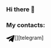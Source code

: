### Hi there 👋

### My contacts:

[<img align="left" alt="https://t.me/PankillerG" width="22px" src="https://raw.githubusercontent.com/PankillerG/PankillerG/main/icons/telegram.png" />][telegram]

<!--
**PankillerG/PankillerG** is a ✨ _special_ ✨ repository because its `README.md` (this file) appears on your GitHub profile.

Here are some ideas to get you started:

- 🔭 I’m currently working on ...
- 🌱 I’m currently learning ...
- 👯 I’m looking to collaborate on ...
- 🤔 I’m looking for help with ...
- 💬 Ask me about ...
- 📫 How to reach me: ...
- 😄 Pronouns: ...
- ⚡ Fun fact: ...
-->
